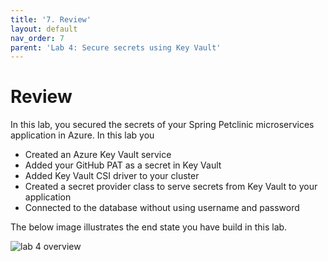 ```yaml
---
title: '7. Review'
layout: default
nav_order: 7
parent: 'Lab 4: Secure secrets using Key Vault'
---
```


# Review

In this lab, you secured the secrets of your Spring Petclinic microservices application in Azure. In this lab you

- Created an Azure Key Vault service
- Added your GitHub PAT as a secret in Key Vault
- Added Key Vault CSI driver to your cluster
- Created a secret provider class to serve secrets from Key Vault to your application
- Connected to the database without using username and password

The below image illustrates the end state you have build in this lab.

![lab 4 overview](../../images/lab4.png)